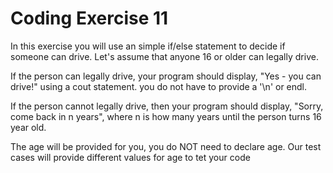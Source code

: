 # Coding Exercise 11

In this exercise you will use an simple if/else statement to decide if someone can drive. Let's assume that anyone 16 or older can legally drive.

If the person can legally drive, your program should display, "Yes - you can drive!" using a cout statement. you do not have to provide a '\n' or endl.

If the person cannot legally drive, then your program should display, "Sorry, come back in n years", where n is how many years until the person turns 16 year old.

The age will be provided for you, you do NOT need to declare age. Our test cases will provide different values for age to tet your code